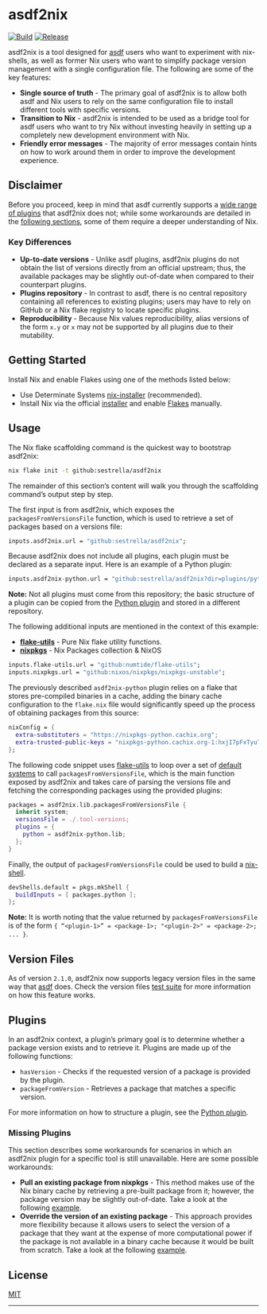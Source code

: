# asdf2nix

[![Build](https://github.com/sestrella/asdf2nix/actions/workflows/build.yml/badge.svg)](https://github.com/sestrella/asdf2nix/actions/workflows/build.yml)
[![Release](https://github.com/sestrella/asdf2nix/actions/workflows/release.yml/badge.svg)](https://github.com/sestrella/asdf2nix/actions/workflows/release.yml)

asdf2nix is a tool designed for [asdf] users who want to experiment with
nix-shells, as well as former Nix users who want to simplify package version
management with a single configuration file. The following are some of the key
features:

- **Single source of truth** - The primary goal of asdf2nix is to allow both
  asdf and Nix users to rely on the same configuration file to install
  different tools with specific versions.
- **Transition to Nix** - asdf2nix is intended to be used as a bridge tool for
  asdf users who want to try Nix without investing heavily in setting up a
  completely new development environment with Nix.
- **Friendly error messages** - The majority of error messages contain hints on
  how to work around them in order to improve the development experience.

## Disclaimer

Before you proceed, keep in mind that asdf currently supports a [wide range of
plugins](https://github.com/asdf-vm/asdf-plugins) that asdf2nix does not; while
some workarounds are detailed in the [following sections](#missing-plugins),
some of them require a deeper understanding of Nix.

### Key Differences

- **Up-to-date versions** - Unlike asdf plugins, asdf2nix plugins do not obtain
  the list of versions directly from an official upstream; thus, the available
  packages may be slightly out-of-date when compared to their counterpart
  plugins.
- **Plugins repository** - In contrast to asdf, there is no central repository
  containing all references to existing plugins; users may have to rely on
  GitHub or a Nix flake registry to locate specific plugins.
- **Reproducibility** - Because Nix values reproducibility, alias versions of
  the form `x.y` or `x` may not be supported by all plugins due to their
  mutability.

## Getting Started

Install Nix and enable Flakes using one of the methods listed below:

- Use Determinate Systems
  [nix-installer](https://github.com/DeterminateSystems/nix-installer)
  (recommended).
- Install Nix via the official [installer](https://nixos.org/download) and
  enable [Flakes](https://nixos.wiki/wiki/Flakes) manually.

## Usage

The Nix flake scaffolding command is the quickest way to bootstrap asdf2nix:

```sh
nix flake init -t github:sestrella/asdf2nix
```

The remainder of this section’s content will walk you through the scaffolding
command’s output step by step.

The first input is from asdf2nix, which exposes the `packagesFromVersionsFile`
function, which is used to retrieve a set of packages based on a versions file:

```nix
inputs.asdf2nix.url = "github:sestrella/asdf2nix";
```

Because asdf2nix does not include all plugins, each plugin must be declared as
a separate input. Here is an example of a Python plugin:

```nix
inputs.asdf2nix-python.url = "github:sestrella/asdf2nix?dir=plugins/python";
```

**Note:** Not all plugins must come from this repository; the basic structure
of a plugin can be copied from the [Python plugin](plugins/python) and stored
in a different repository.

The following additional inputs are mentioned in the context of this example:

- **[flake-utils]** - Pure Nix flake utility functions.
- **[nixpkgs]** - Nix Packages collection & NixOS

```nix
inputs.flake-utils.url = "github:numtide/flake-utils";
inputs.nixpkgs.url = "github:nixos/nixpkgs/nixpkgs-unstable";
```

The previously described `asdf2nix-python` plugin relies on a flake that stores
pre-compiled binaries in a cache, adding the binary cache configuration to the
`flake.nix` file would significantly speed up the process of obtaining packages
from this source:

```nix
nixConfig = {
  extra-substituters = "https://nixpkgs-python.cachix.org";
  extra-trusted-public-keys = "nixpkgs-python.cachix.org-1:hxjI7pFxTyuTHn2NkvWCrAUcNZLNS3ZAvfYNuYifcEU=";
};
```

The following code snippet uses [flake-utils] to loop over a set of [default
systems](https://github.com/nix-systems/default) to call
`packagesFromVersionsFile`, which is the main function exposed by asdf2nix and
takes care of parsing the versions file and fetching the corresponding packages
using the provided plugins:

```nix
packages = asdf2nix.lib.packagesFromVersionsFile {
  inherit system;
  versionsFile = ./.tool-versions;
  plugins = {
    python = asdf2nix-python.lib;
  };
}
```

Finally, the output of `packagesFromVersionsFile` could be used to build a
[nix-shell].

```nix
devShells.default = pkgs.mkShell {
  buildInputs = [ packages.python ];
};
```

**Note:** It is worth noting that the value returned by
`packagesFromVersionsFile` is of the form `{ “<plugin-1>” = <package-1>;
"<plugin-2>" = <package-2>; ... }`.

## Version Files

As of version `2.1.0`, asdf2nix now supports legacy version files in the same
way that
[asdf](https://asdf-vm.com/manage/configuration.html#legacy-version-file) does.
Check the version files [test suite](tests/version_files_test.nix) for more
information on how this feature works.

## Plugins

In an asdf2nix context, a plugin’s primary goal is to determine whether a
package version exists and to retrieve it. Plugins are made up of the following
functions:

- `hasVersion` - Checks if the requested version of a package is provided by
  the plugin.
- `packageFromVersion` - Retrieves a package that matches a specific version.

For more information on how to structure a plugin, see the [Python
plugin](plugins/python).

### Missing Plugins

This section describes some workarounds for scenarios in which an asdf2nix
plugin for a specific tool is still unavailable. Here are some possible
workarounds:

- **Pull an existing package from nixpkgs** - This method makes use of the Nix
  binary cache by retrieving a pre-built package from it; however, the package
  version may be slightly out-of-date. Take a look at the following
  [example](templates/nodejs-from-nixpkgs).
- **Override the version of an existing package** - This approach provides more
  flexibility because it allows users to select the version of a package that
  they want at the expense of more computational power if the package is not
  available in a binary cache because it would be built from scratch. Take a
  look at the following [example](templates/nodejs-override-version).

## License

[MIT](LICENSE)

---

[asdf]: https://asdf-vm.com
[flake-utils]: https://github.com/numtide/flake-utils
[nix-shell]: https://nixos.wiki/wiki/Development_environment_with_nix-shell
[nixpkgs]: https://github.com/nixos/nixpkgs
